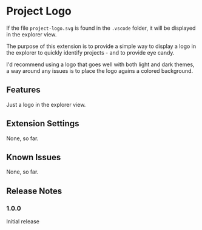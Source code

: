 # Project Logo

If the file `project-logo.svg` is found in the `.vscode` folder, it will be displayed in the explorer view.

The purpose of this extension is to provide a simple way to display a logo in the explorer to quickly identify projects - and to provide eye candy.

I'd recommend using a logo that goes well with both light and dark themes, a way around any issues is to place the logo agains a colored background.

## Features

Just a logo in the explorer view.

## Extension Settings

None, so far.

## Known Issues

None, so far.

## Release Notes

### 1.0.0

Initial release
